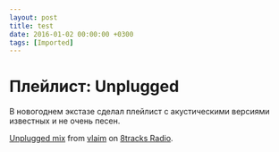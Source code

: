 ```yaml
---
layout: post
title: test
date: 2016-01-02 00:00:00 +0300
tags: [Imported]
---
```

# Плейлист: Unplugged

В новогоднем экстазе сделал плейлист с акустическими версиями известных и не очень песен. 

[Unplugged mix](http://8tracks.com/vlaim/unplugged-mix?utm_medium=referral&utm_content=mix-page&utm_campaign=embed_button) from [vlaim](http://8tracks.com/vlaim?utm_medium=referral&utm_content=mix-page&utm_campaign=embed_button) on [8tracks Radio](http://8tracks.com?utm_medium=referral&utm_content=mix-page&utm_campaign=embed_button).